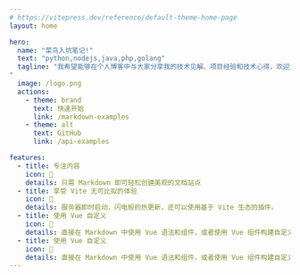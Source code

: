 ```yaml
---
# https://vitepress.dev/reference/default-theme-home-page
layout: home

hero:
  name: "菜鸟入坑笔记!"
  text: "python,nodejs,java,php,golang"
  tagline: "我希望能够在个人博客中与大家分享我的技术见解、项目经验和技术心得，欢迎您关注我的博客并与我交流。
"
  image: /logo.png
  actions:
    - theme: brand
      text: 快速开始
      link: /markdown-examples
    - theme: alt
      text: GitHub
      link: /api-examples

features:
  - title: 专注内容
    icon: 🤣
    details: 只需 Markdown 即可轻松创建美观的文档站点
  - title: 享受 Vite 无可比拟的体验
    icon: 🤞
    details: 服务器即时启动，闪电般的热更新，还可以使用基于 Vite 生态的插件。
  - title: 使用 Vue 自定义
    icon: 🌹
    details: 直接在 Markdown 中使用 Vue 语法和组件，或者使用 Vue 组件构建自定义主题。
  - title: 使用 Vue 自定义
    icon: 🤳
    details: 直接在 Markdown 中使用 Vue 语法和组件，或者使用 Vue 组件构建自定义主题。
---
```

